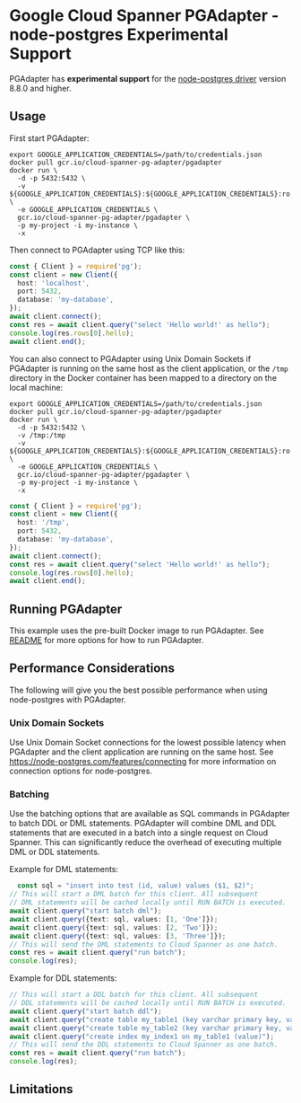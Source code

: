 # Google Cloud Spanner PGAdapter - node-postgres Experimental Support

PGAdapter has __experimental support__ for the [node-postgres driver](https://node-postgres.com/)
version 8.8.0 and higher.

## Usage

First start PGAdapter:

```shell
export GOOGLE_APPLICATION_CREDENTIALS=/path/to/credentials.json
docker pull gcr.io/cloud-spanner-pg-adapter/pgadapter
docker run \
  -d -p 5432:5432 \
  -v ${GOOGLE_APPLICATION_CREDENTIALS}:${GOOGLE_APPLICATION_CREDENTIALS}:ro \
  -e GOOGLE_APPLICATION_CREDENTIALS \
  gcr.io/cloud-spanner-pg-adapter/pgadapter \
  -p my-project -i my-instance \
  -x
```

Then connect to PGAdapter using TCP like this:

```typescript
const { Client } = require('pg');
const client = new Client({
  host: 'localhost',
  port: 5432,
  database: 'my-database',
});
await client.connect();
const res = await client.query("select 'Hello world!' as hello");
console.log(res.rows[0].hello);
await client.end();
```

You can also connect to PGAdapter using Unix Domain Sockets if PGAdapter is running on the same host
as the client application, or the `/tmp` directory in the Docker container has been mapped to a
directory on the local machine:

```shell
export GOOGLE_APPLICATION_CREDENTIALS=/path/to/credentials.json
docker pull gcr.io/cloud-spanner-pg-adapter/pgadapter
docker run \
  -d -p 5432:5432 \
  -v /tmp:/tmp
  -v ${GOOGLE_APPLICATION_CREDENTIALS}:${GOOGLE_APPLICATION_CREDENTIALS}:ro \
  -e GOOGLE_APPLICATION_CREDENTIALS \
  gcr.io/cloud-spanner-pg-adapter/pgadapter \
  -p my-project -i my-instance \
  -x
```

```typescript
const { Client } = require('pg');
const client = new Client({
  host: '/tmp',
  port: 5432,
  database: 'my-database',
});
await client.connect();
const res = await client.query("select 'Hello world!' as hello");
console.log(res.rows[0].hello);
await client.end();
```


## Running PGAdapter

This example uses the pre-built Docker image to run PGAdapter.
See [README](../README.md) for more options for how to run PGAdapter.


## Performance Considerations

The following will give you the best possible performance when using node-postgres with PGAdapter.

### Unix Domain Sockets
Use Unix Domain Socket connections for the lowest possible latency when PGAdapter and the client
application are running on the same host. See https://node-postgres.com/features/connecting
for more information on connection options for node-postgres.

### Batching
Use the batching options that are available as SQL commands in PGAdapter to batch DDL or DML
statements. PGAdapter will combine DML and DDL statements that are executed in a batch into a single
request on Cloud Spanner. This can significantly reduce the overhead of executing multiple DML or
DDL statements.

Example for DML statements:

```typescript
  const sql = "insert into test (id, value) values ($1, $2)";
// This will start a DML batch for this client. All subsequent
// DML statements will be cached locally until RUN BATCH is executed.
await client.query("start batch dml");
await client.query({text: sql, values: [1, 'One']});
await client.query({text: sql, values: [2, 'Two']});
await client.query({text: sql, values: [3, 'Three']});
// This will send the DML statements to Cloud Spanner as one batch.
const res = await client.query("run batch");
console.log(res);
```

Example for DDL statements:

```typescript
// This will start a DDL batch for this client. All subsequent
// DDL statements will be cached locally until RUN BATCH is executed.
await client.query("start batch ddl");
await client.query("create table my_table1 (key varchar primary key, value varchar)");
await client.query("create table my_table2 (key varchar primary key, value varchar)");
await client.query("create index my_index1 on my_table1 (value)");
// This will send the DDL statements to Cloud Spanner as one batch.
const res = await client.query("run batch");
console.log(res);
```

## Limitations

